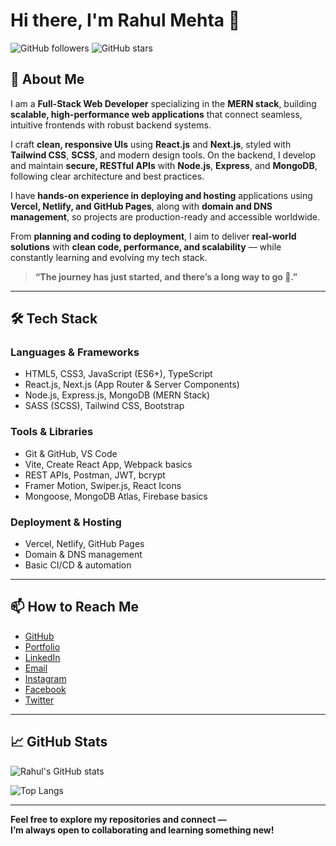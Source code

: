 # Hi there, I'm Rahul Mehta 👋

![GitHub followers](https://img.shields.io/github/followers/whoisrahulmehta?label=Follow&style=social)
![GitHub stars](https://img.shields.io/github/stars/whoisrahulmehta?label=Stars)

## 🚀 About Me

I am a **Full-Stack Web Developer** specializing in the **MERN stack**, building **scalable, high-performance web applications** that connect seamless, intuitive frontends with robust backend systems.

I craft **clean, responsive UIs** using **React.js** and **Next.js**, styled with **Tailwind CSS**, **SCSS**, and modern design tools. On the backend, I develop and maintain **secure, RESTful APIs** with **Node.js**, **Express**, and **MongoDB**, following clear architecture and best practices.

I have **hands-on experience in deploying and hosting** applications using **Vercel, Netlify, and GitHub Pages**, along with **domain and DNS management**, so projects are production-ready and accessible worldwide.

From **planning and coding to deployment**, I aim to deliver **real-world solutions** with **clean code, performance, and scalability** — while constantly learning and evolving my tech stack.

> **“The journey has just started, and there’s a long way to go 🚀.”**

---

## 🛠️ Tech Stack

### **Languages & Frameworks**
- HTML5, CSS3, JavaScript (ES6+), TypeScript
- React.js, Next.js (App Router & Server Components)
- Node.js, Express.js, MongoDB (MERN Stack)
- SASS (SCSS), Tailwind CSS, Bootstrap

### **Tools & Libraries**
- Git & GitHub, VS Code
- Vite, Create React App, Webpack basics
- REST APIs, Postman, JWT, bcrypt
- Framer Motion, Swiper.js, React Icons
- Mongoose, MongoDB Atlas, Firebase basics

### **Deployment & Hosting**
- Vercel, Netlify, GitHub Pages
- Domain & DNS management
- Basic CI/CD & automation

---

## 📫 How to Reach Me

- [GitHub](https://github.com/whoisrahulmehta)
- [Portfolio](https://whoisrahulmehta.github.io/rahulmehta/)
- [LinkedIn](https://www.linkedin.com/in/rahul-mehta-811003320)
- [Email](mailto:mehtasofficial@gmail.com)
- [Instagram](https://www.instagram.com/whoisrahulmehta)
- [Facebook](https://www.facebook.com/mehta.rahul.rm007)
- [Twitter](https://x.com/whoisrahulmehta)

---

## 📈 GitHub Stats

![Rahul's GitHub stats](https://github-readme-stats.vercel.app/api?username=whoisrahulmehta&show_icons=true&theme=radical)

![Top Langs](https://github-readme-stats.vercel.app/api/top-langs/?username=whoisrahulmehta&layout=compact&theme=radical)

---

**Feel free to explore my repositories and connect —  
I’m always open to collaborating and learning something new!**
